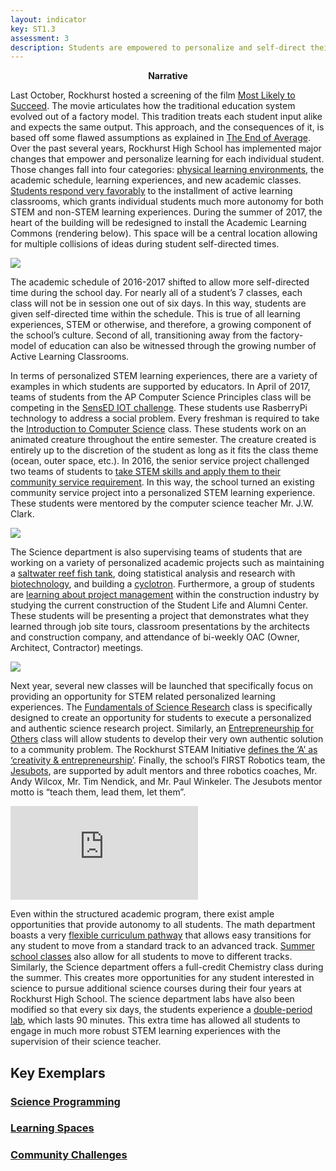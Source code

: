 ```yaml
---
layout: indicator
key: ST1.3
assessment: 3
description: Students are empowered to personalize and self-direct their STEM learning experiences supported by STEM educators who facilitate their learning.
---
```

<p align="center">
<b>Narrative</b>
</p>

Last October, Rockhurst hosted a screening of the film [Most Likely to Succeed](http://steam.rockhursths.edu/2016/10/06/MLTS.html). The movie articulates how the traditional education system evolved out of a factory model. This tradition treats each student input alike and expects the same output. This approach, and the consequences of it, is based off some flawed assumptions as explained in [The End of Average](http://www.toddrose.com/endofaverage/). Over the past several years, Rockhurst High School has implemented major changes that empower and personalize learning for each individual student.  Those changes fall into four categories: [physical learning environments](https://youtu.be/NQZR4IjBjlg), the academic schedule, learning experiences, and new academic classes. [Students respond very favorably](http://steam.rockhursths.edu/2016/05/09/Perceptions-of-the-Active-Learning-Classrooms.html) to the installment of active learning classrooms, which grants individual students much more autonomy for both STEM and non-STEM learning experiences. During the summer of 2017, the heart of the building will be redesigned to install the Academic Learning Commons (rendering below). This space will be a central location allowing for multiple collisions of ideas during student self-directed times.

<div class="flex-wrapper">
  <img src="{{ site.baseurl }}/img/indicators/st1.3a.jpg">
</div>

The academic schedule of 2016-2017 shifted to allow more self-directed time during the school day. For nearly all of a student’s 7 classes, each class will not be in session one out of six days. In this way, students are given self-directed time within the schedule. This is true of all learning experiences, STEM or otherwise, and therefore, a growing component of the school’s culture. Second of all, transitioning away from the factory-model of education can also be witnessed through the growing number of Active Learning Classrooms. 

In terms of personalized STEM learning experiences, there are a variety of examples in which students are supported by educators. In April of 2017, teams of students from the AP Computer Science Principles class will be competing in the [SensED IOT challenge](http://www.kcsocialinnovation.org/sensed/). These students use RasberryPi technology to address a social problem. Every freshman is required to take the [Introduction to Computer Science](http://steam.rockhursths.edu/2016/07/01/Intro-to-CS-Down.html) class. These students work on an animated creature throughout the entire semester. The creature created is entirely up to the discretion of the student as long as it fits the class theme (ocean, outer space, etc.). In 2016, the senior service project challenged two teams of students to [take STEM skills and apply them to their community service requirement](http://steam.rockhursths.edu/2016/02/16/Service-Learning-at-Don-Bosco.html). In this way, the school turned an existing community service project into a personalized STEM learning experience. These students were mentored by the computer science teacher Mr. J.W. Clark.

<div class="flex-wrapper">
  <img src="{{ site.baseurl }}/img/team-of-eight.jpg">
</div>

The Science department is also supervising teams of students that are working on a variety of personalized academic projects such as maintaining a [saltwater reef fish tank](http://steam.rockhursths.edu/2017/02/11/Learning-to-lead-from-a-Reef-Tank.html), doing statistical analysis and research with [biotechnology](http://steam.rockhursths.edu/2017/02/22/BioTech.html), and building a [cyclotron](http://steam.rockhursths.edu/2017/03/08/First-Cyclotron-in-KC.html). Furthermore, a group of students are [learning about project management](http://steam.rockhursths.edu/2017/02/12/Building-Engineers-from-the-ground-up.html) within the construction industry by studying the current construction of the Student Life and Alumni Center. These students will be presenting a project that demonstrates what they learned through job site tours, classroom presentations by the architects and construction company, and attendance of bi-weekly OAC (Owner, Architect, Contractor) meetings. 

<div class="flex-wrapper">
  <img src="{{ site.baseurl }}/img/JE-Dunn-Inside.jpg">
</div>


Next year, several new classes will be launched that specifically focus on providing an opportunity for STEM related personalized learning experiences. The [Fundamentals of Science Research](https://docs.google.com/document/d/14B8LvJySYbBbJaVf3koHQjMEQvKbGGYjQpxeDrP3UOc/edit?usp=sharing) class is specifically designed to create an opportunity for students to execute a personalized and authentic science research project. Similarly, an [Entrepreneurship for Others](https://docs.google.com/document/d/1B1e-yc6cW-f6wbA_ommghdK-12c5ZJeq8EKatUq9VE4/edit?usp=sharing) class will allow students to develop their very own authentic solution to a community problem. The Rockhurst STEAM Initiative [defines the ‘A’ as ‘creativity & entrepreneurship’](http://steam.rockhursths.edu/2015/06/07/Why-Put-the-A-in-STEAM.html). Finally, the school’s FIRST Robotics team, the [Jesubots](http://steam.rockhursths.edu/2015/10/15/Gearing-Up-For-Competitive-Robotics.html), are supported by adult mentors and three robotics coaches, Mr. Andy Wilcox, Mr. Tim Nendick, and Mr. Paul Winkeler. The Jesubots mentor motto is “teach them, lead them, let them”. 

<div class="embed-container">
<iframe src="https://www.youtube.com/embed/uolP7nc644w" frameborder="0" allowfullscreen></iframe>
</div>

Even within the structured academic program, there exist ample opportunities that provide autonomy to all students. The math department boasts a very [flexible curriculum pathway](https://drive.google.com/file/d/0B1-JIRrX_4I5ODdCLW5xZEN5c3M/view?usp=sharing) that allows easy transitions for any student to move from a standard track to an advanced track. [Summer school classes](https://www.rockhursths.edu/academics---summer-school-and-camps) also allow for all students to move to different tracks. Similarly, the Science department offers a full-credit Chemistry class during the summer. This creates more opportunities for any student interested in science to pursue additional science courses during their four years at Rockhurst High School. The science department labs have also been modified so that every six days, the students experience a [double-period lab](http://steam.rockhursths.edu/2017/01/26/Increasing-Laboratory-Time.html), which lasts 90 minutes. This extra time has allowed all students to engage in much more robust STEM learning experiences with the supervision of their science teacher.

## Key Exemplars
### [Science Programming](http://steam.rockhursths.edu/2017/03/05/Science-Department-is-blasting-off.html)
### [Learning Spaces](http://steam.rockhursths.edu/active-learning/)
### [Community Challenges](http://steam.rockhursths.edu/2017/02/27/Community-Challenges.html)

